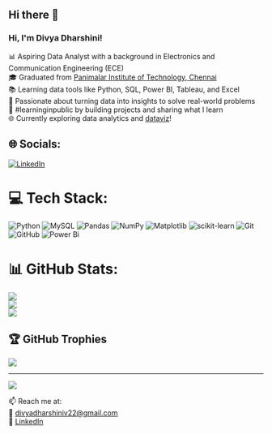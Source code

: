 ## Hi there 👋
<!-- Level 1: Simple bio and stats -->

### Hi, I'm Divya Dharshini!

📊 Aspiring Data Analyst with a background in Electronics and Communication Engineering (ECE)<br/>
🎓 Graduated from [Panimalar Institute of Technology, Chennai](https://www.panimalar.ac.in/)<br/>
📚 Learning data tools like Python, SQL, Power BI, Tableau, and Excel<br/>
🧠 Passionate about turning data into insights to solve real-world problems<br/>
🌱 #learninginpublic by building projects and sharing what I learn<br/>
🌐 Currently exploring data analytics and [dataviz](https://pudding.cool/2018/08/pockets/)!<br/>

## 🌐 Socials:
 [![LinkedIn](https://img.shields.io/badge/LinkedIn-%230077B5.svg?logo=linkedin&logoColor=white)](https://linkedin.com/in/www.linkedin.com/in/divya-dharshini-08a45824a)

# 💻 Tech Stack:
![Python](https://img.shields.io/badge/python-3670A0?style=for-the-badge&logo=python&logoColor=ffdd54) ![MySQL](https://img.shields.io/badge/mysql-4479A1.svg?style=for-the-badge&logo=mysql&logoColor=white) ![Pandas](https://img.shields.io/badge/pandas-%23150458.svg?style=for-the-badge&logo=pandas&logoColor=white) ![NumPy](https://img.shields.io/badge/numpy-%23013243.svg?style=for-the-badge&logo=numpy&logoColor=white) ![Matplotlib](https://img.shields.io/badge/Matplotlib-%23ffffff.svg?style=for-the-badge&logo=Matplotlib&logoColor=black) ![scikit-learn](https://img.shields.io/badge/scikit--learn-%23F7931E.svg?style=for-the-badge&logo=scikit-learn&logoColor=white) ![Git](https://img.shields.io/badge/git-%23F05033.svg?style=for-the-badge&logo=git&logoColor=white) ![GitHub](https://img.shields.io/badge/github-%23121011.svg?style=for-the-badge&logo=github&logoColor=white) ![Power Bi](https://img.shields.io/badge/power_bi-F2C811?style=for-the-badge&logo=powerbi&logoColor=black)
# 📊 GitHub Stats:
![](https://github-readme-stats.vercel.app/api?username=divyadharshiniv22&theme=dark&hide_border=false&include_all_commits=false&count_private=false)<br/>
![](https://nirzak-streak-stats.vercel.app/?user=divyadharshiniv22&theme=dark&hide_border=false)<br/>
![](https://github-readme-stats.vercel.app/api/top-langs/?username=divyadharshiniv22&theme=dark&hide_border=false&include_all_commits=false&count_private=false&layout=compact)

## 🏆 GitHub Trophies
![](https://github-profile-trophy.vercel.app/?username=divyadharshiniv22&theme=radical&no-frame=false&no-bg=true&margin-w=4)

---
[![](https://visitcount.itsvg.in/api?id=divyadharshiniv22&icon=0&color=0)](https://visitcount.itsvg.in)

 
📫 Reach me at:  
📧 [divyadharshiniv22@gmail.com](mailto:divyadharshiniv22@gmail.com)  
🔗 [LinkedIn](https://www.linkedin.com/in/divya-dharshini-08a45824a)
